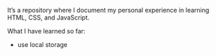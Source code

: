 It’s a repository where I document my personal experience in learning HTML, CSS, and JavaScript.

What I have learned so far:
- use local storage
